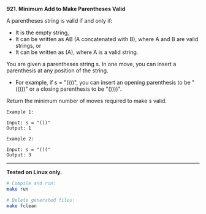 **921. Minimum Add to Make Parentheses Valid**

A parentheses string is valid if and only if:

- It is the empty string,
- It can be written as AB (A concatenated with B), where A and B are valid strings, or
- It can be written as (A), where A is a valid string.

You are given a parentheses string s. In one move, you can insert a parenthesis at any position of the string.

- For example, if s = "()))", you can insert an opening parenthesis to be "(()))" or a closing parenthesis to be "())))".

Return the minimum number of moves required to make s valid.

 
```
Example 1:

Input: s = "())"
Output: 1

Example 2:

Input: s = "((("
Output: 3
```


---

**Tested on Linux only.**

```bash
# Compile and run:
make run

# Delete generated files:
make fclean
